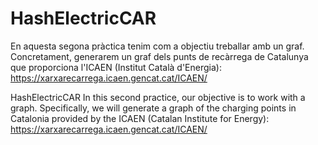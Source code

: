 # HashElectricCAR
En aquesta segona pràctica tenim com a objectiu treballar amb un graf. Concretament, generarem un graf dels punts de recàrrega de Catalunya que proporciona l'ICAEN (Institut Català d'Energia): https://xarxarecarrega.icaen.gencat.cat/ICAEN/

HashElectricCAR
In this second practice, our objective is to work with a graph. Specifically, we will generate a graph of the charging points in Catalonia provided by the ICAEN (Catalan Institute for Energy): https://xarxarecarrega.icaen.gencat.cat/ICAEN/


